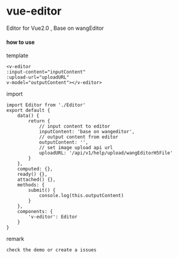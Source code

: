 # vue-editor


Editor for Vue2.0 , Base on wangEditor

#### how to use


template

    <v-editor
    :input-content="inputContent"
    :upload-url="uploadURL"
    v-model="outputContent"></v-editor>


import

    import Editor from './Editor'
    export default {
        data() {
            return {
                // input content to editor
                inputContent: 'base on wangeditor',
                // output content from editor
                outputContent: '',
                // set image upload api url
                uploadURL: '/api/v1/help/upload/wangEditorH5File'
            }
        },
        computed: {},
        ready() {},
        attached() {},
        methods: {
            submit() {
                console.log(this.outputContent)
            }
        },
        components: {
            'v-editor': Editor
        }
    }

remark

    check the demo or create a issues
